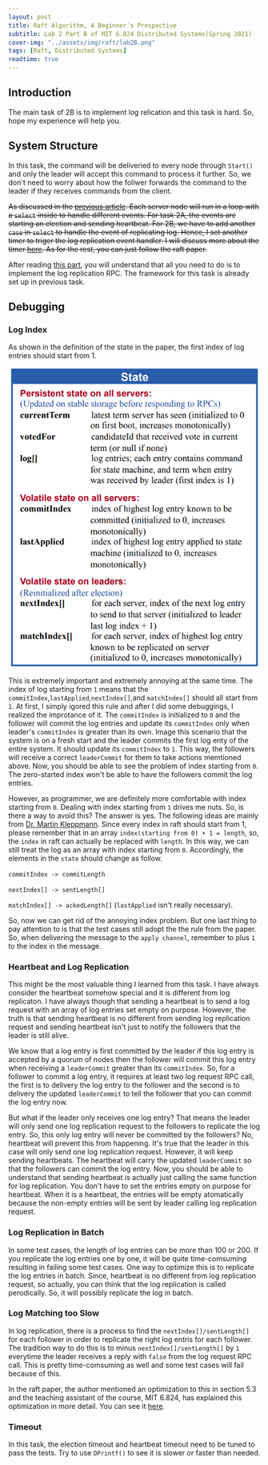 ```yaml
---
layout: post
title: Raft Algorithm, A Beginner's Prespective
subtitle: Lab 2 Part B of MIT 6.824 Distributed Systems(Spring 2021)
cover-img: "../assets/img/raft/lab2B.png"
tags: [Raft, Distributed Systems]
readtime: true
---
```


## Introduction

The main task of 2B is to implement log relication and this task is hard. So, hope my experience will help you.

## System Structure

In this task, the command will be deliveried to every node through `Start()` and only the leader will accept this command to process it further. So, we don't need to worry about how the follwer forwards the command to the leader if they receives commands from the client.

<del>As discussed in the [previous article](./2022-12-25-MIT%206.824%20Raft%202A.md). Each server node will run in a loop with a `select` inside to handle different events. For task 2A, the events are starting an election and sending heartbeat. For 2B, we have to add another `case` in `select` to handle the event of replicating log. Hence, I set another timer to triger the log replication event handler. I will discuss more about the timer [here](#log-index). As for the rest, you can just follow the raft paper.

After reading [this part](#heartbeat-and-log-replication), you will understand that all you need to do is to implement the log replication RPC. The framework for this task is already set up in previous task.

## Debugging

### Log Index

As shown in the definition of the state in the paper, the first index of log entries should start from 1. 

![the definition of logs](../assets/img/raft/logIndex.png "Log Definition")

This is extremely important and extremely annoying at the same time. The index of log starting from `1` means that the `commitIndex`,`lastApplied`,`nextIndex[]`,and `matchIndex[]` should all start from `1`. At first, I simply igored this rule and after I did some debuggings, I realized the improtance of it. The `commitIndex` is initialized to `0` and the follower will commit the log entries and update its `commitIndex` only when leader's `commitIndex` is greater than its own. Image this scenario that the system is on a fresh start and the leader commits the first log enty of the entire system. It should update its `commitIndex` to `1`. This way, the followers will receive a correct `leaderCommit` for them to take actions memtioned above. Now, you should be able to see the problem of index starting from `0`. The zero-started index won't be able to have the followers commit the log entries.

However, as programmer, we are definitely more comfortable with index starting from `0`. Dealing with index starting from `1` drives me nuts. So, is there a way to avoid this? The answer is yes. The following ideas are mainly from [Dr. Martin Kleppmann](https://martin.kleppmann.com/). Since every index in raft should start from 1, please remember that in an array `index(starting from 0) + 1 = length`, so, the `index` in raft can actually be replaced with `length`. In this way, we can still treat the log as an array with index starting from `0`. Accordingly, the elements in the `state` should change as follow. 

`commitIndex -> commitLength` 

`nextIndex[] -> sentLength[]` 

`matchIndex[] -> ackedLength[]` (`lastApplied` isn't really necessary).

So, now we can get rid of the annoying index problem. But one last thing to pay attention to is that the test cases still adopt the the rule from the paper. So, when delivering the message to the `apply channel`, remember to plus `1` to the index in the message.

### Heartbeat and Log Replication

This might be the most valuable thing I learned from this task. I have always consider the heartbeat somehow special and it is different from log replicaton. I have always though that sending a heartbeat is to send a log request with an array of log entries set empty on purpose. However, the truth is that sending heartbeat is no different from sending log replication request and sending heartbeat isn't just to notify the followers that the leader is still alive.

We know that a log entry is first committed by the leader if this log entry is accepted by a quorum of nodes then the follower will commit this log entry when receiving a `leaderCommit` greater than its `commitIndex`. So, for a follower to commit a log entry, it requires at least two log request RPC call, the first is to delivery the log entry to the follower and the second is to delivery the updated `leaderCommit` to tell the follower that you can commit the log entry now. 

But what if the leader only receives one log entry? That means the leader will only send one log replication request to the followers to replicate the log entry. So, this only log entry will never be committed by the followers? No, heartbeat will prevent this from happening. It's true that the leader in this case will only send one log replication request. However, it will keep sending heartbeats. The heartbeat will carry the updated `leaderCommit` so that the followers can commit the log entry. Now, you should be able to understand that sending heartbeat is actually just calling the same function for log replication. You don't have to set the entries empty on purpose for heartbeat. When it is a heartbeat, the entries will be empty atomatically because the non-empty entries will be sent by leader calling log replication request.

### Log Replication in Batch

In some test cases, the length of log entries can be more than 100 or 200. If you replicate the log entries one by one, it will be quite time-comsuming resulting in failing some test cases. One way to optimize this is to replicate the log entries in batch. Since, heartbeat is no different from log replication request, so actually, you can think that the log replication is called perodically. So, it will possibly replicate the log in batch.

### Log Matching too Slow

In log replication, there is a process to find the `nextIndex[]/sentLength[]` for each follower in order to replicate the right log entris for each follower. The tradition way to do this is to minus `nextIndex[]/sentLength[]` by `1` everytime the leader receives a reply with `false` from the log request RPC call. This is pretty time-comsuming as well and some test cases will fail because of this. 

In the raft paper, the author mentioned an optimization to this in section 5.3 and the teaching assistant of the course, MIT 6.824, has explained this optimization in more detail. You can see it [here](https://thesquareplanet.com/blog/students-guide-to-raft/#an-aside-on-optimizations).

### Timeout

In this task, the election timeout and heartbeat timeout need to be tuned to pass the tests. Try to use `DPrintf()` to see it is slower or faster than needed.
